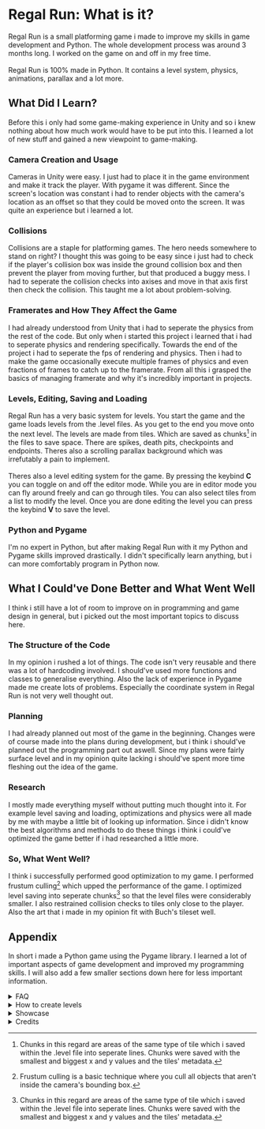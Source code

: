 # Regal Run: What is it?
Regal Run is a small platforming game i made to improve my skills in game development and Python.
The whole development process was around 3 months long. I worked on the game on and off in my free time.\
 \
Regal Run is 100% made in Python. It contains a level system, physics, animations, parallax and a lot more.

## What Did I Learn?
Before this i only had some game-making experience in Unity and so i knew nothing about how much work would have to be put into this.
I learned a lot of new stuff and gained a new viewpoint to game-making.
### Camera Creation and Usage
Cameras in Unity were easy. I just had to place it in the game environment and make it track the player. With pygame it was different.
Since the screen's location was constant i had to render objects with the camera's location as an offset so that they could be moved onto the screen. It was quite an experience but i learned a lot.
### Collisions
Collisions are a staple for platforming games. The hero needs somewhere to stand on right?
I thought this was going to be easy since i just had to check if the player's collision box was inside the ground collision box and then prevent the player from moving further, but that produced a buggy mess.
I had to seperate the collision checks into axises and move in that axis first then check the collision. This taught me a lot about problem-solving.
### Framerates and How They Affect the Game
I had already understood from Unity that i had to seperate the physics from the rest of the code.
But only when i started this project i learned that i had to seperate physics and rendering specifically.
Towards the end of the project i had to seperate the fps of rendering and physics. Then i had to make the game occasionally execute multiple frames of physics and even fractions of frames to catch up to the framerate.
From all this i grasped the basics of managing framerate and why it's incredibly important in projects.
### Levels, Editing, Saving and Loading
Regal Run has a very basic system for levels. You start the game and the game loads levels from the .level files. As you get to the end you move onto the next level. The levels are made from tiles.
Which are saved as chunks[^1] in the files to save space. There are spikes, death pits, checkpoints and endpoints. Theres also a scrolling parallax background which was irrefutably a pain to implement.\
 \
Theres also a level editing system for the game. By pressing the keybind **C** you can toggle on and off the editor mode. While you are in editor mode you can fly around freely and can go through tiles. You can also select tiles from a list to modify the level.
Once you are done editing the level you can press the keybind **V** to save the level.
### Python and Pygame
I'm no expert in Python, but after making Regal Run with it my Python and Pygame skills improved drastically. I didn't specifically learn anything, but i can more comfortably program in Python now.
## What I Could've Done Better and What Went Well
I think i still have a lot of room to improve on in programming and game design in general, but i picked out the most important topics to discuss here.
### The Structure of the Code
In my opinion i rushed a lot of things. The code isn't very reusable and there was a lot of hardcoding involved. I should've used more functions and classes to generalise everything.
Also the lack of experience in Pygame made me create lots of problems. Especially the coordinate system in Regal Run is not very well thought out.
### Planning
I had already planned out most of the game in the beginning. Changes were of course made into the plans during development, but i think i should've planned out the programming part out aswell. Since my plans were fairly surface level and in my opinion quite lacking i should've spent more time fleshing out the idea of the game.
### Research
I mostly made everything myself without putting much thought into it. For example level saving and loading, optimizations and physics were all made by me with maybe a little bit of looking up information. Since i didn't know the best algorithms and methods to do these things i think i could've optimized the game better if i had researched a little more.
### So, What Went Well?
I think i successfully performed good optimization to my game. I performed frustum culling[^2] which upped the performance of the game. I optimized level saving into seperate chunks[^1] so that the level files were considerably smaller. I also restrained collision checks to tiles only close to the player.
Also the art that i made in my opinion fit with Buch's tileset well.
## Appendix
In short i made a Python game using the Pygame library. I learned a lot of important aspects of game development and improved my programming skills.
I will also add a few smaller sections down here for less important information.
<details>
  <summary>FAQ</summary>
  <ul>
    <li>How many levels are there?
      <ul>
        <li>There are 6 levels including the last lobby level in the base game.</li>
      </ul>
    </li>
    <li>Will you be expanding upon the game?
      <ul>
        <li>I don't plan to expand upon the game except maybe a few bug fixes here and there. You are free to make your own levels though.</li>
      </ul>
    </li>
  </ul>
  
</details>

<details>
  <summary>How to create levels</summary>
  <ol>
    <li>Navigate to the levels folder.</li>
    <li>Add a new file called <b>level_number.level</b></li> 
    <li>Then play through all levels until you end up at your newly created level.</li>
    <li>Editor mode can be activated by pressing <b>C</b></li>
    <li>After you are done with the editing of the level press <b>V</b> to save it.</li>
  </ol>
  
</details>

<details>
  <summary>Showcase</summary>
  video coming soon
</details>



<details>
  <summary>Credits</summary>
  <ul>
    <li>Art is from <a href="https://opengameart.org/content/a-platformer-in-the-forest">A platformer in the forest</a> by Buch with a few small additions of my own.</li>
    <li>Sounds were made with <a href="https://sfxr.me/">jsfxr</a>.</li>
    <li>All the source code is made by me.</li>
    
  </ul>
</details>

[^1]: Chunks in this regard are areas of the same type of tile which i saved within the .level file into seperate lines. Chunks were saved with the smallest and biggest x and y values and the tiles' metadata.
[^2]: Frustum culling is a basic technique where you cull all objects that aren't inside the camera's bounding box.
